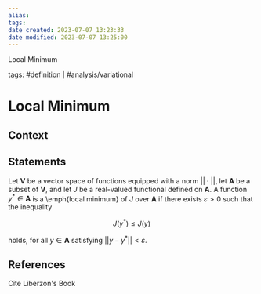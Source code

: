 ```yaml
---
alias:
tags: 
date created: 2023-07-07 13:23:33
date modified: 2023-07-07 13:25:00
---
```


Local Minimum

tags: #definition | #analysis/variational

# Local Minimum

## Context

## Statements

Let $\mathbf{V}$ be a vector space of functions equipped with a norm $||\cdot||$, let $\mathbf{A}$ be a subset of $\mathbf{V}$, and let $J$ be a real-valued functional defined on $\mathbf{A}$. A function $y^\ast\in \mathbf{A}$ is a \emph{local minimum} of $J$ over $\mathbf{A}$ if there exists $\varepsilon>0$ such that the inequality

$$J(y^\ast)\leq J(y)$$

holds, for all $y\in \mathbf{A}$ satisfying $||y-y^\ast||<\varepsilon$.

## References

Cite Liberzon's Book